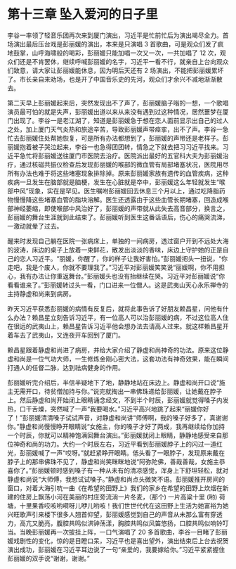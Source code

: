 # 第十三章 坠入爱河的日子里

李谷一率领了轻音乐团再次来到厦门演出，习近平是忙前忙后为演出竭尽全力。首场演出最后压台戏是彭丽媛的演出，本来是只演唱 3 首歌曲，可是观众们发了疯地鼓掌，山呼海啸般的喝彩，彭丽媛只能加唱一次又一次，一共加唱了 12 次，观众们还是不肯罢休，继续呼喊彭丽媛的名字，习近平一看不行，就亲自上台向观众们致意，请大家让彭丽媛能休息，因为明后天还有 2 场演出，不能把彭丽媛累坏了。市长亲自来劝场，也是开了中国音乐史的先河，观众们才余兴不减地渐渐散去。

第二天早上彭丽媛起来后，突然发现出不了声了，彭丽媛脑子嗡的一想，一个歌唱演员最可怕的就是失声，彭丽媛出道以来从来没有遇到过这种情况，居然噩梦在厦门出现了。李谷一是老江湖了，知道是彭丽媛急于想在恋人面前显示出自己的过人之处，加上厦门天气炎热和旅途辛苦，导致彭丽媛声带痉挛，出不了声。李谷一急忙去彭丽媛住处帮她恢复，可是所有办法都想到了，彭丽媛的声带还是老样子。彭丽媛抱着被子哭泣起来，李谷一也急得团团转，情急之下就去把习习近平找来。习近平急忙将彭丽媛送往厦门市医院去治疗。医院派出最好的五官科大夫为彭丽媛治疗，通过核磁共振仪检查后发现彭丽媛的喉部的微血管有局部堵塞状况，医院用尽所有办法也难于将这些堵塞现象排除掉。原来彭丽媛家族有遗传的血管疾病，这种疾病一旦发生在脑部就是脑梗，发生在心脏就是卒中，彭丽媛这么年轻就发生“喉部中风”现象，实在是罕见。医生嘱咐彭丽媛回去休息三个月以上，通过吃降脂药物慢慢降这些堵塞血管的脂块溶解。医生还透露由于这些血管长期堵塞，回造成喉部神经萎缩，即使喉部中风治好了，彭丽媛的声带就从此失去高音部分，换言之，彭丽媛的舞台生涯就到此结束了。彭丽媛听到医生这番话语后，伤心的痛哭流涕，一激动就晕了过去。

醒来时发现自己躺在医院一张病床上，单独的一间病房，透过窗户开到不远处大海的波涛，床边的桌子上放着一束鲜花，散发出淡淡的香味，床边上守护她的正是自己的恋人习近平。“丽媛，你醒了，你的样子让我好害怕。”彭丽媛把头一扭说，“你走吧，我是个废人，你就不要理我了。”习近平对彭丽媛笑笑说“丽媛啊，你不用担心，我有办法让你重返舞台。”彭丽媛头也没有抬继续在哭。习近平对彭丽媛说“你看看谁来了。”彭丽媛转过头一看，门口进来一位僧人。这是武夷山天心永乐禅寺的主持静虚和尚来到病房。

昨天习近平获悉彭丽媛的病情有反复后，就将此事告诉了好朋友赖昌星，问他有什么办法？赖昌星立刻告诉习近平，有一位高人可以治彭丽媛的病，不过这位高人住在很远的武夷山上，赖昌星告诉习近平他会想办法去请高人过来。就这样赖昌星开着车去了武夷山，又连夜开车回到了厦门。

赖昌星跟着静虚和尚进了病房，并给大家介绍了静虚和尚神奇的功法。原来这位静虚和尚是一位气功大师，一生修炼金刚心密大法，这套功法有神奇效果，能在瞬间打通人的任督二脉，达到祛病健身的作用。

彭丽媛听完介绍后，半信半疑地下了地，静静地站在床边上。静虚和尚开口说“施主无需开口，待贫僧加持与你。”说完就掏出一串佛珠递给彭丽媛，让她戴在脖子上。然后静虚和尚开始闭上眼睛诵念经文，不到半个时辰，彭丽媛就觉得嗓子内发热，口干舌燥，突然喊了一声“我要喝水。”习近平高兴地跳了起来“丽媛你好了！”彭丽媛清清嗓子试试声音，对静虚和尚讲“师傅啊，我的嗓子好多了，真谢谢你。”静虚和尚慢慢睁开眼睛说“女施主，你的嗓子才好了两成，我再继续给你加持一个时辰，你就可以精神饱满回舞台演出。”彭丽媛就闭上眼睛，静静地感受来自那位神奇和尚的功力。大约一个时辰左右，习近平看到彭丽媛脖子上的闪过一道红光，彭丽媛喊了一声“哎呀。”就赶紧睁开眼睛。低头看了一眼脖子，发现原来戴在脖子上的那串佛珠不见了，静虚和尚笑眯眯地说“阿弥陀佛，善哉善哉，女施主恭喜你了。”彭丽媛顿时感到嗓子有一种从未有的清凉感觉，浑身上下舒坦轻松，就对静虚和尚说“大师傅，我想试试嗓子。”静虚和尚点头微笑不语。彭丽媛推开房间的窗口，对着大海引吭一曲《在希望的田野上》我们的家乡在希望的田野上炊烟在新建的住房上飘荡小河在美丽的村庄旁流淌一片冬麦，（那个) 一片高粱十里 (哟) 荷塘，十里果香哎咳哟嗬呀儿咿儿哟咳！我们世世代代在这田野上生活为她富裕为她兴旺歌声引来楼下很多人翘首仰望，彭丽媛感觉到自己的声音从未那么富有穿透力，高亢又脆亮，腹腔共鸣似洪钟荡漾，胸腔共鸣似风笛悠扬，口腔共鸣似响铃叮当。当晚彭丽媛再一次披挂上阵，一口气演唱了 20 多首歌曲，李谷一目睹了彭丽媛戏剧性的变化，惊的是目瞪口呆，习近平也是喜出望外，演出结束后上台去祝贺演出成功，彭丽媛在习近平耳边说了一句“亲爱的，我要嫁给你。”习近平紧紧握住彭丽媛的双手说“谢谢，谢谢。”
